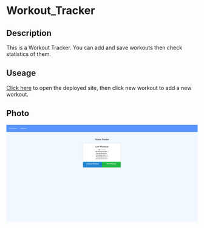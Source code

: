 # Workout_Tracker

## Description

This is a Workout Tracker. You can add and save workouts then check statistics of them.

## Useage

[Click here](https://workout-tracker-bl.herokuapp.com/stats) to open the deployed site, then click new workout to add a new workout.

## Photo
![image](./public/images/Capture.PNG)
